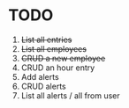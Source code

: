 TODO
====

1. ~~List all entries~~
2. ~~List all employees~~
3. ~~CRUD a new employee~~
4. CRUD an hour entry
5. Add alerts
6. CRUD alerts
7. List all alerts / all from user